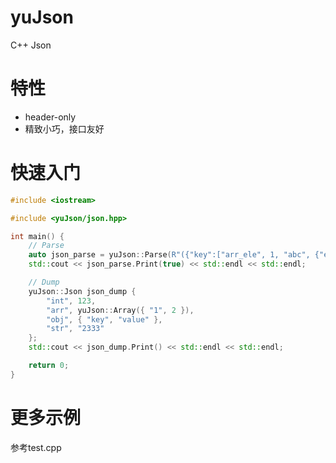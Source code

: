 # yuJson
C++ Json

# 特性
- header-only
- 精致小巧，接口友好

# 快速入门
``` C++
#include <iostream>

#include <yuJson/json.hpp>

int main() {
	// Parse
	auto json_parse = yuJson::Parse(R"({"key":["arr_ele", 1, "abc", {"efg":"string", "emmm":true}]})");
	std::cout << json_parse.Print(true) << std::endl << std::endl;

	// Dump
	yuJson::Json json_dump { 
		"int", 123, 
		"arr", yuJson::Array({ "1", 2 }),
		"obj", { "key", "value" },
		"str", "2333" 
	};
	std::cout << json_dump.Print() << std::endl << std::endl;

	return 0;
}
```

# 更多示例
参考test.cpp
